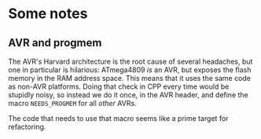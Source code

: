 # Some notes

## AVR and progmem

The AVR's Harvard architecture is the root cause of several headaches, but one
in particular is hilarious: ATmega4809 _is_ an AVR, but exposes the flash memory
in the RAM address space. This means that it uses the same code as non-AVR
platforms. Doing that check in CPP every time would be stupidly noisy, so
instead we do it once, in the AVR header, and define the macro `NEEDS_PROGMEM`
for all _other_ AVRs.

The code that needs to use that macro seems like a prime target for refactoring.
